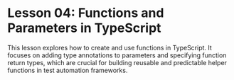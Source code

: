 # Lesson 04: Functions and Parameters in TypeScript

This lesson explores how to create and use functions in TypeScript. It focuses on adding type annotations to parameters and specifying function return types, which are crucial for building reusable and predictable helper functions in test automation frameworks.